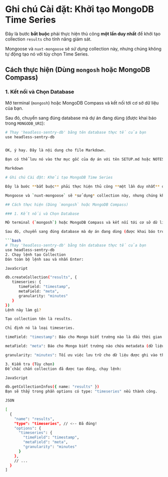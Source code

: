 # Ghi chú Cài đặt: Khởi tạo MongoDB Time Series

Đây là bước **bắt buộc** phải thực hiện thủ công **một lần duy nhất** để khởi tạo collection `results` cho tính năng giám sát.

Mongoose và `nuxt-mongoose` sẽ *sử dụng* collection này, nhưng chúng không tự động tạo nó với tùy chọn Time Series.

## Cách thực hiện (Dùng `mongosh` hoặc MongoDB Compass)

### 1. Kết nối và Chọn Database

Mở terminal (`mongosh`) hoặc MongoDB Compass và kết nối tới cơ sở dữ liệu của bạn.

Sau đó, chuyển sang đúng database mà dự án đang dùng (được khai báo trong `MONGODB_URI`):

```bash
# Thay 'headless-sentry-db' bằng tên database thực tế của bạn
use headless-sentry-db


OK, ý hay. Đây là nội dung cho file Markdown.

Bạn có thể lưu nó vào thư mục gốc của dự án với tên SETUP.md hoặc NOTES.md để tiện theo dõi.

Markdown

# Ghi chú Cài đặt: Khởi tạo MongoDB Time Series

Đây là bước **bắt buộc** phải thực hiện thủ công **một lần duy nhất** để khởi tạo collection `results` cho tính năng giám sát.

Mongoose và `nuxt-mongoose` sẽ *sử dụng* collection này, nhưng chúng không tự động tạo nó với tùy chọn Time Series.

## Cách thực hiện (Dùng `mongosh` hoặc MongoDB Compass)

### 1. Kết nối và Chọn Database

Mở terminal (`mongosh`) hoặc MongoDB Compass và kết nối tới cơ sở dữ liệu của bạn.

Sau đó, chuyển sang đúng database mà dự án đang dùng (được khai báo trong `MONGODB_URI`):

```bash
# Thay 'headless-sentry-db' bằng tên database thực tế của bạn
use headless-sentry-db
2. Chạy lệnh tạo Collection
Dán toàn bộ lệnh sau và nhấn Enter:

JavaScript

db.createCollection("results", {
   timeseries: {
      timeField: "timestamp",
      metaField: "meta",
      granularity: "minutes"
   }
})
Lệnh này làm gì?

Tạo collection tên là results.

Chỉ định nó là loại timeseries.

timeField: "timestamp": Báo cho Mongo biết trường nào là dấu thời gian chính.

metaField: "meta": Báo cho Mongo biết trường nào chứa metadata (dữ liệu mô tả, ít thay đổi) để tối ưu lưu trữ.

granularity: "minutes": Tối ưu việc lưu trữ cho dữ liệu được ghi vào theo từng phút.

3. Kiểm tra (Tùy chọn)
Để chắc chắn collection đã được tạo đúng, chạy lệnh:

JavaScript

db.getCollectionInfos({ name: "results" })
Bạn sẽ thấy trong phần options có type: "timeseries" nếu thành công.

JSON

[
  {
    "name": "results",
    "type": "timeseries", // <-- Đã đúng!
    "options": {
      "timeseries": {
        "timeField": "timestamp",
        "metaField": "meta",
        "granularity": "minutes"
      }
    },
    // ...
  }
]
